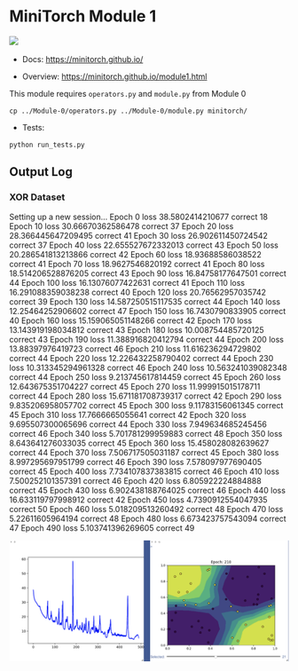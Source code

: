 # MiniTorch Module 1  

<img src="https://minitorch.github.io/_images/match.png" width="100px">

* Docs: https://minitorch.github.io/

* Overview: https://minitorch.github.io/module1.html

This module requires `operators.py` and `module.py` from Module 0

```
cp ../Module-0/operators.py ../Module-0/module.py minitorch/
```


* Tests:

```
python run_tests.py
```

## Output Log
### XOR Dataset
Setting up a new session...
Epoch  0  loss  38.5802414210677 correct 18
Epoch  10  loss  30.66670362586478 correct 37
Epoch  20  loss  28.366445647209495 correct 41
Epoch  30  loss  26.902611450724542 correct 37
Epoch  40  loss  22.655527672332013 correct 43
Epoch  50  loss  20.286541813213866 correct 42
Epoch  60  loss  18.93688586038522 correct 41
Epoch  70  loss  18.9627546820192 correct 41
Epoch  80  loss  18.514206528876205 correct 43
Epoch  90  loss  16.84758177647501 correct 44
Epoch  100  loss  16.13076077422631 correct 41
Epoch  110  loss  16.291088359038238 correct 40
Epoch  120  loss  20.76562957035742 correct 39
Epoch  130  loss  14.587250515117535 correct 44
Epoch  140  loss  12.25464252906602 correct 47
Epoch  150  loss  16.7430790833905 correct 40
Epoch  160  loss  15.159065051148266 correct 42
Epoch  170  loss  13.143919198034812 correct 43
Epoch  180  loss  10.008754485720125 correct 43
Epoch  190  loss  11.388916820412794 correct 44
Epoch  200  loss  13.88397976419723 correct 46
Epoch  210  loss  11.616236294729802 correct 44
Epoch  220  loss  12.226432258790402 correct 44
Epoch  230  loss  10.313345294961328 correct 46
Epoch  240  loss  10.563241039082348 correct 44
Epoch  250  loss  9.213745617814459 correct 45
Epoch  260  loss  12.643675351704227 correct 45
Epoch  270  loss  11.999915015178711 correct 44
Epoch  280  loss  15.671181708739317 correct 42
Epoch  290  loss  9.835206958057702 correct 45
Epoch  300  loss  9.11783156061345 correct 45
Epoch  310  loss  17.7666665055641 correct 42
Epoch  320  loss  9.695507300065696 correct 44
Epoch  330  loss  7.949634685245456 correct 46
Epoch  340  loss  5.701781299959883 correct 48
Epoch  350  loss  8.643641276033035 correct 45
Epoch  360  loss  15.458028082639627 correct 44
Epoch  370  loss  7.506717505031187 correct 45
Epoch  380  loss  8.997295697951799 correct 46
Epoch  390  loss  7.578097977690405 correct 45
Epoch  400  loss  7.734107837383815 correct 46
Epoch  410  loss  7.500252101357391 correct 46
Epoch  420  loss  6.805922224884888 correct 45
Epoch  430  loss  6.902438188764025 correct 46
Epoch  440  loss  16.633119797998912 correct 42
Epoch  450  loss  4.7390912554047935 correct 50
Epoch  460  loss  5.018209513260492 correct 48
Epoch  470  loss  5.22611605964194 correct 48
Epoch  480  loss  6.673423757543094 correct 47
Epoch  490  loss  5.103741396269605 correct 49

![XOR Dataset](./XOR_Dataset.png)